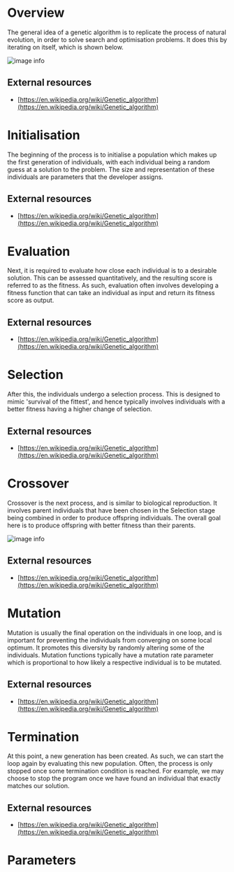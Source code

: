 # Overview

The general idea of a genetic algorithm is to replicate the process of natural evolution, in order to solve search and optimisation problems. It does this by iterating on itself, which is shown below.

![image info](/learn/overview.png)

## External resources
- [https://en.wikipedia.org/wiki/Genetic_algorithm](https://en.wikipedia.org/wiki/Genetic_algorithm)


# Initialisation

The beginning of the process is to initialise a population which makes up the first generation of individuals, with each individual being a random guess at a solution to the problem. The size and representation of these individuals are parameters that the developer assigns.

## External resources
- [https://en.wikipedia.org/wiki/Genetic_algorithm](https://en.wikipedia.org/wiki/Genetic_algorithm)


# Evaluation

Next, it is required to evaluate how close each individual is to a desirable solution. This can be assessed quantitatively, and the resulting score is referred to as the fitness. As such, evaluation often involves developing a fitness function that can take an individual as input and return its fitness score as output.

## External resources
- [https://en.wikipedia.org/wiki/Genetic_algorithm](https://en.wikipedia.org/wiki/Genetic_algorithm)


# Selection

After this, the individuals undergo a selection process. This is designed to mimic 'survival of the fittest', and hence typically involves individuals with a better fitness having a higher change of selection.

## External resources
- [https://en.wikipedia.org/wiki/Genetic_algorithm](https://en.wikipedia.org/wiki/Genetic_algorithm)


# Crossover

Crossover is the next process, and is similar to biological reproduction. It involves parent individuals that have been chosen in the Selection stage being combined in order to produce offspring individuals. The overall goal here is to produce offspring with better fitness than their parents.

![image info](/learn/crossover.svg)

## External resources
- [https://en.wikipedia.org/wiki/Genetic_algorithm](https://en.wikipedia.org/wiki/Genetic_algorithm)


# Mutation

Mutation is usually the final operation on the individuals in one loop, and is important for preventing the individuals from converging on some local optimum. It promotes this diversity by randomly altering some of the individuals. Mutation functions typically have a mutation rate parameter which is proportional to how likely a respective individual is to be mutated.

## External resources
- [https://en.wikipedia.org/wiki/Genetic_algorithm](https://en.wikipedia.org/wiki/Genetic_algorithm)


# Termination

At this point, a new generation has been created. As such, we can start the loop again by evaluating this new population. Often, the process is only stopped once some termination condition is reached. For example, we may choose to stop the program once we have found an individual that exactly matches our solution.

## External resources
- [https://en.wikipedia.org/wiki/Genetic_algorithm](https://en.wikipedia.org/wiki/Genetic_algorithm)


# Parameters